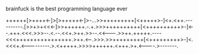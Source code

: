brainfuck is the best programming language ever

++++++[>++++<-]>[>+++++<-]>-...>>+++++++++[<+++++>-]<+.<++.----------.[>>+>+<<<-]>>++++++.-.+.>>>++++++++++[<++++++++++>-]<--.+++.<<<.>>>--.<.--.<<+.>++.>>--.<<---.>>++.+++++.----<<<++++++++++++++++.>++.<--.>>>.>>+++++++++[<+++++++++>-]<.<<<+.<---------.>.<+++++.>>>>++++++.<+++.>+.<----.>-------.
